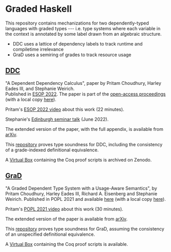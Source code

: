 Graded Haskell
=============

This repository contains mechanizations for two dependently-typed languages
with graded types --- i.e. type systems where each variable in the context is
annotated by some label drawn from an algebraic structure.

* DDC uses a lattice of dependency labels to track runtime and compiletime irrelevance 
* GraD uses a semiring of grades to track resource usage

[DDC](DDC/)
-----------

"A Dependent Dependency Calculus", paper by Pritam Choudhury, Harley Eades III, and Stephanie Weirich.  
Published in [ESOP 2022](https://etaps.org/2022/esop). The paper is part of the [open-access proceedings](https://link.springer.com/book/10.1007/978-3-030-99336-8) (with a local copy [here](DDC/esop2022-paper111.pdf)).

Pritam's [ESOP 2022 video](https://www.youtube.com/watch?v=e_heE6IoN8Y) about this work (22 minutes).

Stephanie's [Edinburgh seminar talk](DDC/edinburgh.pdf) (June 2022).

The extended version of the paper, with the full appendix, is available from [arXiv](https://arxiv.org/abs/2201.11040).

This [repository](DDC/) proves type soundness for DDC, including the
consistency of a grade-indexed definitional equivalence.

A [Virtual Box](https://zenodo.org/record/5903727#.YfqZGvXMLUI) containing the Coq proof
scripts is archived on Zenodo.

[GraD](GraD/)
-------------

"A Graded Dependent Type System with a Usage-Aware Semantics", by Pritam
Choudhury, Harley Eades III, Richard A. Eisenberg and Stephanie Weirich.
Published in POPL 2021 and available 
[here](https://dl.acm.org/doi/10.1145/3434331)
(with a local copy [here](https://github.com/sweirich/graded-haskell/blob/main/popl21-choudhury.pdf)).

Pritam's [POPL 2021 video](https://www.youtube.com/watch?v=yrwtXrey7mE) about this work (30 minutes).

The extended version of the paper is available from [arXiv](https://arxiv.org/abs/2011.04070).

This [repository](GraD/src) proves type soundness for GraD, assuming the consistency of an
unspecified definitional equivalence.

A [Virtual Box](https://www.cis.upenn.edu/~sweirich/popl2021-paper408.ova) containing the Coq proof
scripts is available.

